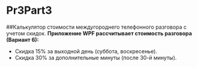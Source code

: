 # Pr3Part3
##Калькулятор стоимости междугороднего телефонного разговора с учетом скидок.
**Приложение WPF рассчитывает стоимость разговора (Вариант 6):**
- Скидка 15% за выходной день (суббота, воскресенье).
- Скидка 30% за дополнительные минуты (после 30-й минуты).

